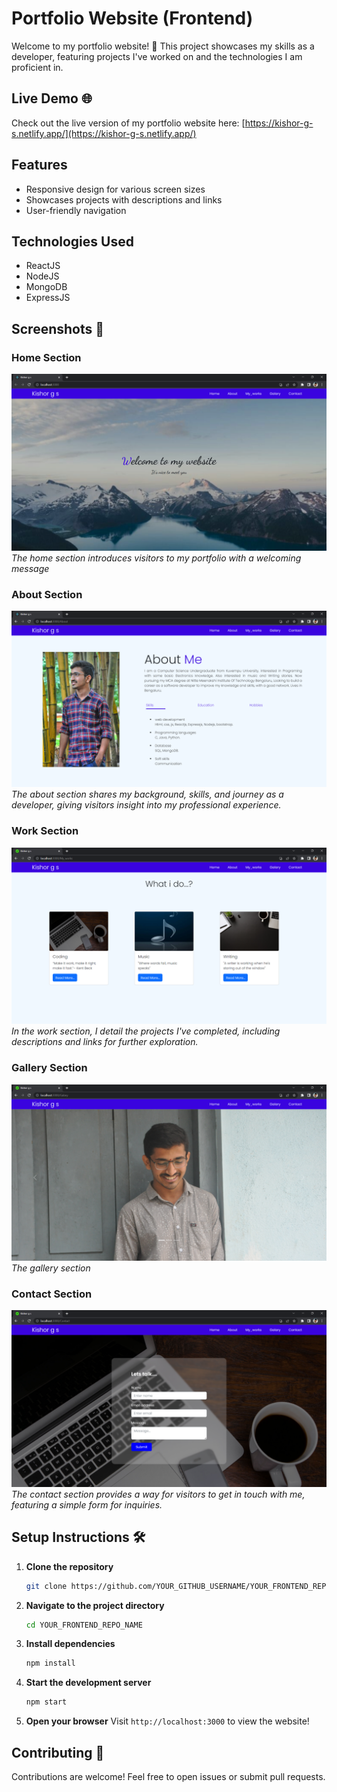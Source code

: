 # Portfolio Website (Frontend)

Welcome to my portfolio website! 🎉 This project showcases my skills as a developer, featuring projects I've worked on and the technologies I am proficient in.

## Live Demo 🌐

Check out the live version of my portfolio website here: [https://kishor-g-s.netlify.app/](https://kishor-g-s.netlify.app/)

## Features

- Responsive design for various screen sizes
- Showcases projects with descriptions and links
- User-friendly navigation

## Technologies Used

- ReactJS
- NodeJS
- MongoDB
- ExpressJS

## Screenshots 📸

### Home Section
![Home Section](img/home.png)
*The home section introduces visitors to my portfolio with a welcoming message*

### About Section
![About Section](img/about.png)
*The about section shares my background, skills, and journey as a developer, giving visitors insight into my professional experience.*

### Work Section
![Work Section](img/work.png)
*In the work section, I detail the projects I've completed, including descriptions and links for further exploration.*

### Gallery Section
![Gallery Section](img/galary.png)
*The gallery section*

### Contact Section
![Contact Section](img/contact.png)
*The contact section provides a way for visitors to get in touch with me, featuring a simple form for inquiries.*


## Setup Instructions 🛠️

1. **Clone the repository**

   ```bash
   git clone https://github.com/YOUR_GITHUB_USERNAME/YOUR_FRONTEND_REPO_NAME.git
   ```

2. **Navigate to the project directory**

   ```bash
   cd YOUR_FRONTEND_REPO_NAME
   ```

3. **Install dependencies**

   ```bash
   npm install
   ```

4. **Start the development server**

   ```bash
   npm start
   ```

5. **Open your browser**
   Visit `http://localhost:3000` to view the website!

## Contributing 🤝

Contributions are welcome! Feel free to open issues or submit pull requests.

